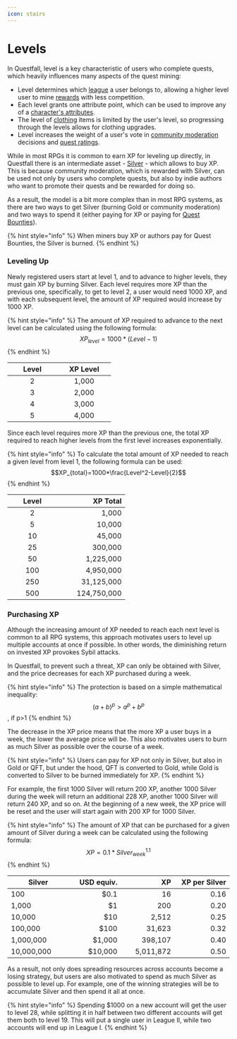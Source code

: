```yaml
---
icon: stairs
---
```


# Levels

In Questfall, level is a key characteristic of users who complete quests, which heavily influences many aspects of the quest mining:

* Level determines which [league](leagues.md) a user belongs to, allowing a higher level user to mine [rewards](../quest-creation-10/rewards.md) with less competition.&#x20;
* Each level grants one attribute point, which can be used to improve any of a [character's attributes](broken-reference).&#x20;
* The level of [clothing](items.md) items is limited by the user's level, so progressing through the levels allows for clothing upgrades.
* Level increases the weight of a user's vote in [community moderation](../community-moderation/) decisions and [quest ratings](../quest-creation-10/karma.md).

While in most RPGs it is common to earn XP for leveling up directly, in Questfall there is an intermediate asset - [Silver](../../assets/Silver-in-game.md) - which allows to buy XP. This is because community moderation, which is rewarded with Silver, can be used not only by users who complete quests, but also by indie authors who want to promote their quests and be rewarded for doing so.

As a result, the model is a bit more complex than in most RPG systems, as there are two ways to get Silver (burning Gold or community moderation) and two ways to spend it (either paying for XP or paying for [Quest Bounties](../quest-creation-10/quest-bounty.md)).

{% hint style="info" %}
When miners buy XP or authors pay for Quest Bounties, the Silver is burned.
{% endhint %}

### Leveling Up

Newly registered users start at level 1, and to advance to higher levels, they must gain XP by burning Silver. Each level requires more XP than the previous one, specifically, to get to level 2, a user would need 1000 XP, and with each subsequent level, the amount of XP required would increase by 1000 XP.

{% hint style="info" %}
The amount of XP required to advance to the next level can be calculated using the following formula:\
$$XP_{level}=1000*(Level-1)$$
{% endhint %}

<table><thead><tr><th width="97" align="center">Level</th><th width="106" align="center">XP Level</th></tr></thead><tbody><tr><td align="center">2</td><td align="center">1,000</td></tr><tr><td align="center">3</td><td align="center">2,000</td></tr><tr><td align="center">4</td><td align="center">3,000</td></tr><tr><td align="center">5</td><td align="center">4,000</td></tr></tbody></table>

Since each level requires more XP than the previous one, the total XP required to reach higher levels from the first level increases exponentially.

{% hint style="info" %}
To calculate the total amount of XP needed to reach a given level from level 1, the following formula can be used:\
$$XP_{total}=1000*\frac{Level^2-Level}{2}$$
{% endhint %}

<table><thead><tr><th width="97" align="center">Level</th><th width="138" align="right">XP Total</th></tr></thead><tbody><tr><td align="center">2</td><td align="right">1,000</td></tr><tr><td align="center">5</td><td align="right">10,000</td></tr><tr><td align="center">10</td><td align="right">45,000</td></tr><tr><td align="center">25</td><td align="right">300,000</td></tr><tr><td align="center">50</td><td align="right">1,225,000</td></tr><tr><td align="center">100</td><td align="right">4,950,000</td></tr><tr><td align="center">250</td><td align="right">31,125,000</td></tr><tr><td align="center">500</td><td align="right">124,750,000</td></tr></tbody></table>

### Purchasing XP

Although the increasing amount of XP needed to reach each next level is common to all RPG systems, this approach motivates users to level up multiple accounts at once if possible. In other words, the diminishing return on invested XP provokes Sybil attacks.

In Questfall, to prevent such a threat, XP can only be obtained with Silver, and the price decreases for each XP purchased during a week.

{% hint style="info" %}
The protection is based on a simple mathematical inequality:\
$$(a+b)^p>a^p+b^p$$, if p>1
{% endhint %}

The decrease in the XP price means that the more XP a user buys in a week, the lower the average price will be. This also motivates users to burn as much Silver as possible over the course of a week.

{% hint style="info" %}
Users can pay for XP not only in Silver, but also in Gold or QFT, but under the hood, QFT is converted to Gold, while Gold is converted to Silver to be burned immediately for XP.
{% endhint %}

For example, the first 1000 Silver will return 200 XP, another 1000 Silver during the week will return an additional 228 XP, another 1000 Silver will return 240 XP, and so on. At the beginning of a new week, the XP price will be reset and the user will start again with 200 XP for 1000 Silver.

{% hint style="info" %}
The amount of XP that can be purchased for a given amount of Silver during a week can be calculated using the following formula:\
$$XP=0.1*Silver_{week}^{1.1}$$
{% endhint %}

<table><thead><tr><th width="139">Silver</th><th width="118" align="right">USD equiv.</th><th width="117" align="right">XP</th><th width="139" align="right">XP per Silver </th></tr></thead><tbody><tr><td>100</td><td align="right">$0.1</td><td align="right">16</td><td align="right">0.16</td></tr><tr><td>1,000</td><td align="right">$1</td><td align="right">200</td><td align="right">0.20</td></tr><tr><td>10,000</td><td align="right">$10</td><td align="right">2,512</td><td align="right">0.25</td></tr><tr><td>100,000</td><td align="right">$100</td><td align="right">31,623</td><td align="right">0.32</td></tr><tr><td>1,000,000</td><td align="right">$1,000</td><td align="right">398,107</td><td align="right">0.40</td></tr><tr><td>10,000,000</td><td align="right">$10,000</td><td align="right">5,011,872</td><td align="right">0.50</td></tr></tbody></table>

As a result, not only does spreading resources across accounts become a losing strategy, but users are also motivated to spend as much Silver as possible to level up. For example, one of the winning strategies will be to accumulate Silver and then spend it all at once.

{% hint style="info" %}
Spending $1000 on a new account will get the user to level 28, while splitting it in half between two different accounts will get them both to level 19. This will put a single user in League II, while two accounts will end up in League I.
{% endhint %}

